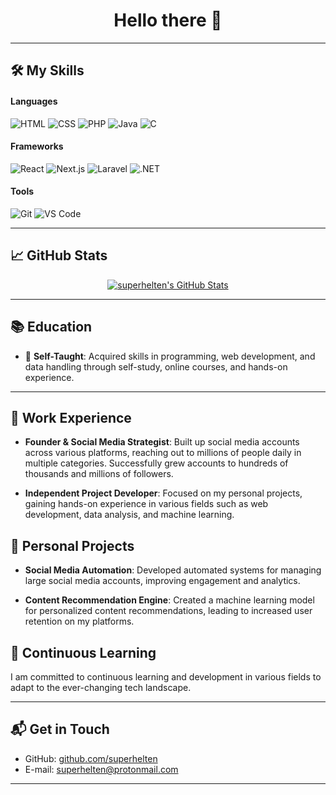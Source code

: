 <h1 align="center">
  Hello there 👋
</h1>
  <!--
<p align="center">
  <a href="https://twitter.com/yourusername">
    <img src="https://img.shields.io/twitter/follow/yourusername.svg?style=social&logo=twitter" alt="Twitter Follow">
  </a>
  <a href="https://linkedin.com/in/yourusername">
    <img src="https://img.shields.io/badge/-LinkedIn-black.svg?style=social&logo=linkedin&colorB=555" alt="LinkedIn">
  </a>
</p> -->

---

## 🛠️ My Skills


#### Languages

![HTML](https://img.shields.io/badge/-HTML-E34F26?style=flat&logo=html5&logoColor=white)
![CSS](https://img.shields.io/badge/-CSS-1572B6?style=flat&logo=css3&logoColor=white)
![PHP](https://img.shields.io/badge/-PHP-777BB4?style=flat&logo=php&logoColor=white)
![Java](https://img.shields.io/badge/-Java-007396?style=flat&logo=java&logoColor=white)
![C](https://img.shields.io/badge/-C-A8B9CC?style=flat&logo=c&logoColor=white)

#### Frameworks

![React](https://img.shields.io/badge/-React-61DAFB?style=flat&logo=react&logoColor=white)
![Next.js](https://img.shields.io/badge/-Next.js-000000?style=flat&logo=next.js&logoColor=white)
![Laravel](https://img.shields.io/badge/-Laravel-FF2D20?style=flat&logo=laravel&logoColor=white)
![.NET](https://img.shields.io/badge/-.NET-512BD4?style=flat&logo=.net&logoColor=white)

#### Tools

![Git](https://img.shields.io/badge/-Git-F05032?style=flat&logo=git&logoColor=white)
![VS Code](https://img.shields.io/badge/-VS%20Code-007ACC?style=flat&logo=visual-studio-code&logoColor=white)



---

## 📈 GitHub Stats

<div align="center">
  <a href="https://github.com/anuraghazra/github-readme-stats">
    <img align="center" src="https://github-readme-stats.vercel.app/api?username=superhelten&show_icons=true&include_all_commits=true&count_private=true&hide=prs&line_height=24&text_color=000000&icon_color=2f80ed&title_color=2f80ed&bg_color=ffffff" alt="superhelten's GitHub Stats">
  </a>
</div>


---

## 📚 Education

- 🚀 **Self-Taught**: Acquired skills in programming, web development, and data handling through self-study, online courses, and hands-on experience.

---

## 💼 Work Experience

- **Founder & Social Media Strategist**: Built up social media accounts across various platforms, reaching out to millions of people daily in multiple categories. Successfully grew accounts to hundreds of thousands and millions of followers.

- **Independent Project Developer**: Focused on my personal projects, gaining hands-on experience in various fields such as web development, data analysis, and machine learning.

<!-- Add any other relevant work experiences here -->

## 🚀 Personal Projects

- **Social Media Automation**: Developed automated systems for managing large social media accounts, improving engagement and analytics.

- **Content Recommendation Engine**: Created a machine learning model for personalized content recommendations, leading to increased user retention on my platforms.

<!-- Add any other personal projects you want to showcase here -->

## 🌱 Continuous Learning

I am committed to continuous learning and development in various fields to adapt to the ever-changing tech landscape.


---

## 📬 Get in Touch

- GitHub: [github.com/superhelten](https://github.com/superhelten)
- E-mail: superhelten@protonmail.com

---
